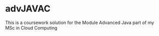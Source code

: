 # advJAVAC
This is a coursework solution for the Module Advanced Java part of my MSc in Cloud Computing
